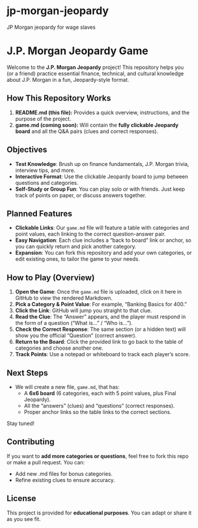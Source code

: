 # jp-morgan-jeopardy
JP Morgan jeopardy for wage slaves

# J.P. Morgan Jeopardy Game

Welcome to the **J.P. Morgan Jeopardy** project! This repository helps you (or a friend) practice essential finance, technical, and cultural knowledge about J.P. Morgan in a fun, Jeopardy-style format.

## How This Repository Works

1. **README.md (this file):** Provides a quick overview, instructions, and the purpose of the project.
2. **game.md (coming soon):** Will contain the **fully clickable Jeopardy board** and all the Q&A pairs (clues and correct responses).

## Objectives

- **Test Knowledge**: Brush up on finance fundamentals, J.P. Morgan trivia, interview tips, and more.
- **Interactive Format**: Use the clickable Jeopardy board to jump between questions and categories.
- **Self-Study or Group Fun**: You can play solo or with friends. Just keep track of points on paper, or discuss answers together.

## Planned Features

- **Clickable Links**: Our `game.md` file will feature a table with categories and point values, each linking to the correct question-answer pair.
- **Easy Navigation**: Each clue includes a “back to board” link or anchor, so you can quickly return and pick another category.
- **Expansion**: You can fork this repository and add your own categories, or edit existing ones, to tailor the game to your needs.

## How to Play (Overview)

1. **Open the Game**: Once the `game.md` file is uploaded, click on it here in GitHub to view the rendered Markdown.
2. **Pick a Category & Point Value**: For example, “Banking Basics for 400.”
3. **Click the Link**: GitHub will jump you straight to that clue.
4. **Read the Clue**: The “Answer” appears, and the player must respond in the form of a question (“What is…” / “Who is…”).
5. **Check the Correct Response**: The same section (or a hidden text) will show you the official “Question” (correct answer).
6. **Return to the Board**: Click the provided link to go back to the table of categories and choose another one.
7. **Track Points**: Use a notepad or whiteboard to track each player’s score.

## Next Steps

- We will create a new file, `game.md`, that has:
  - A **6x6 board** (6 categories, each with 5 point values, plus Final Jeopardy).
  - All the “answers” (clues) and “questions” (correct responses).
  - Proper anchor links so the table links to the correct sections.

Stay tuned!

## Contributing

If you want to **add more categories or questions**, feel free to fork this repo or make a pull request. You can:
- Add new .md files for bonus categories.
- Refine existing clues to ensure accuracy.

## License

This project is provided for **educational purposes**. You can adapt or share it as you see fit.  
